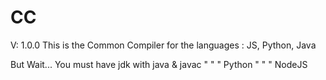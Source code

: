 # CC 
V: 1.0.0
This is the Common Compiler for the languages :
JS,
Python,
Java

But Wait...
You must have jdk with java & javac
 "   "    "   Python
 "   "    "   NodeJS
